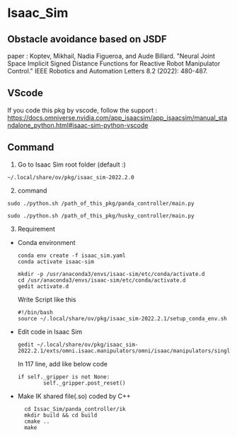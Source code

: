 # Isaac_Sim

## Obstacle avoidance based on JSDF
paper : 
Koptev, Mikhail, Nadia Figueroa, and Aude Billard. "Neural Joint Space Implicit Signed Distance Functions for Reactive Robot Manipulator Control." IEEE Robotics and Automation Letters 8.2 (2022): 480-487.

## VScode
If you code this pkg by vscode, follow the support :
https://docs.omniverse.nvidia.com/app_isaacsim/app_isaacsim/manual_standalone_python.html#isaac-sim-python-vscode

## Command
1. Go to Isaac Sim root folder (default :)
  ```
  ~/.local/share/ov/pkg/isaac_sim-2022.2.0
  ```
2. command
  ```
  sudo ./python.sh /path_of_this_pkg/panda_controller/main.py
  ```
  
  ```
  sudo ./python.sh /path_of_this_pkg/husky_controller/main.py
  ```
  
  3. Requirement
  - Conda environment
    ```
    conda env create -f isaac_sim.yaml
    conda activate isaac-sim
    ```

    ```
    mkdir -p /usr/anaconda3/envs/isaac-sim/etc/conda/activate.d
    cd /usr/anaconda3/envs/isaac-sim/etc/conda/activate.d
    gedit activate.d
    ```
    
    Write Script like this
    
    ```
    #!/bin/bash
    source ~/.local/share/ov/pkg/isaac_sim-2022.2.1/setup_conda_env.sh
    ```
    
  - Edit code in Isaac Sim
    ```
    gedit ~/.local/share/ov/pkg/isaac_sim-2022.2.1/exts/omni.isaac.manipulators/omni/isaac/manipulators/single_manipulator.py
    ```
    
    In 117 line, add like below code
    
    ```
    if self._gripper is not None:
            self._gripper.post_reset()
    ```
  - Make IK shared file(.so) coded by C++
    ```
      cd Issac_Sim/panda_controller/ik
      mkdir build && cd build
      cmake ..
      make
     ```
